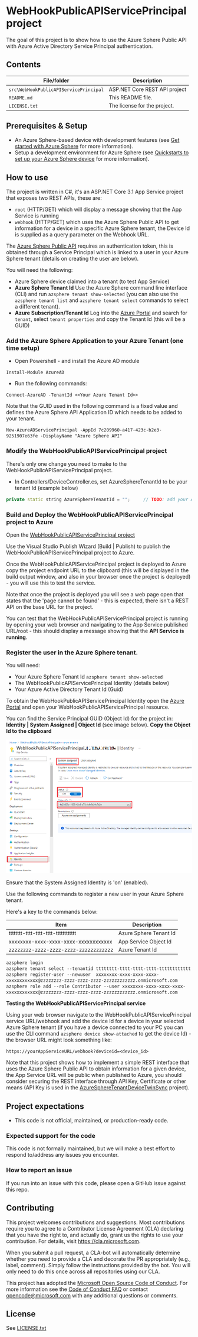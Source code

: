 # WebHookPublicAPIServicePrincipal project

The goal of this project is to show how to use the Azure Sphere Public API with Azure Active Directory Service Principal authentication.

## Contents

| File/folder | Description |
|-------------|-------------|
| `src\WebHookPublicAPIServicePrincipal`       | ASP.NET Core REST API project |
| `README.md` | This README file. |
| `LICENSE.txt`   | The license for the project. |

## Prerequisites & Setup

- An Azure Sphere-based device with development features (see [Get started with Azure Sphere](https://azure.microsoft.com/services/azure-sphere/get-started/) for more information).
- Setup a development environment for Azure Sphere (see [Quickstarts to set up your Azure Sphere device](https://docs.microsoft.com/azure-sphere/install/overview) for more information).


## How to use

The project is written in C#, it's an ASP.NET Core 3.1 App Service project that exposes two REST APIs, these are:

* `root` (HTTP/GET) which will display a message showing that the App Service is running
* `webhook` (HTTP/GET) which uses the Azure Sphere Public API to get information for a device in a specific Azure Sphere tenant, the Device Id is supplied as a query parameter on the Webhook URL.

The [Azure Sphere Public API](https://docs.microsoft.com/rest/api/azure-sphere) requires an authentication token, this is obtained through a Service Principal which is linked to a user in your Azure Sphere tenant (details on creating the user are below).

You will need the following:
* Azure Sphere device claimed into a tenant (to test App Service)
* **Azure Sphere Tenant Id** Use the Azure Sphere command line interface (CLI) and run `azsphere tenant show-selected` (you can also use the `azsphere tenant list` and `azsphere tenant select` commands to select a different tenant).
* **Azure Subscription/Tenant Id** Log into the [Azure Portal](https://portal.azure.com) and search for `tenant`, select `tenant properties` and copy the Tenant Id (this will be a GUID)

### Add the Azure Sphere Application to your Azure Tenant (one time setup)

* Open Powershell - and install the Azure AD module

```dos
Install-Module AzureAD
```

* Run the following commands:

```dos
Connect-AzureAD -TenantId <<Your Azure Tenant Id>>
```
Note that the GUID used in the following command is a fixed value and defines the Azure Sphere API Application ID which needs to be added to your tenant.

```dos
New-AzureADServicePrincipal -AppId 7c209960-a417-423c-b2e3-9251907e63fe -DisplayName "Azure Sphere API"
```

### Modify the WebHookPublicAPIServicePrincipal project

There's only one change you need to make to the WebHookPublicAPIServicePrincipal project.

* In Controllers/DeviceController.cs, set AzureSphereTenantId to be your tenant Id (example below)

```cpp
private static string AzureSphereTenantId = "";     // TODO: add your Azure Sphere Tenant Id (azsphere tenant show-selected)
```

### Build and Deploy the WebHookPublicAPIServicePrincipal project to Azure

Open the [WebHookPublicAPIServicePrincipal project](./WebHookPublicAPIServicePrincipal/WebHookPublicAPIServicePrincipal.sln)

Use the Visual Studio Publish Wizard (Build | Publish) to publish the WebHookPublicAPIServicePrincipal project to Azure. 

Once the WebHookPublicAPIServicePrincipal project is deployed to Azure copy the project endpoint URL to the clipboard (this will be displayed in the build output window, and also in your browser once the project is deployed) - you will use this to test the service.

Note that once the project is deployed you will see a web page open that states that the 'page cannot be found' - this is expected, there isn't a REST API on the base URL for the project.

You can test that the WebHookPublicAPIServicePrincipal project is running by opening your web browser and navigating to the App Service published URL/root - this should display a message showing that the **API Service is running**.

### Register the user in the Azure Sphere tenant.

You will need:

* Your Azure Sphere Tenant Id `azsphere tenant show-selected`
* The WebHookPublicAPIServicePrincipal Identity (details below)
* Your Azure Active Directory Tenant Id (Guid)

To obtain the WebHookPublicAPIServicePrincipal Identity open the [Azure Portal](https://portal.azure.com) and open your WebHookPublicAPIServicePrincipal resource.

You can find the Service Principal GUID (Object Id) for the project in: **Identity | System Assigned | Object Id** (see image below). **Copy the Object Id to the clipboard**

![App Service Identity](assets/identity.png)

Ensure that the System Assigned Identity is 'on' (enabled).

Use the following commands to register a new user in your Azure Sphere tenant.

Here's a key to the commands below:

| Item | Description |
|-------------|-------------|
| tttttttt-tttt-tttt-tttt-tttttttttttt | Azure Sphere Tenant Id |
| xxxxxxxx-xxxx-xxxx-xxxx-xxxxxxxxxxxx | App Service Object Id |
| zzzzzzzz-zzzz-zzzz-zzzz-zzzzzzzzzzzz | Azure Tenant Id |


```dos
azsphere login
azsphere tenant select --tenantid tttttttt-tttt-tttt-tttt-tttttttttttt
azsphere register-user --newuser  xxxxxxxx-xxxx-xxxx-xxxx-xxxxxxxxxxxx@zzzzzzzz-zzzz-zzzz-zzzz-zzzzzzzzzzzz.onmicrosoft.com
azsphere role add --role Contributor --user xxxxxxxx-xxxx-xxxx-xxxx-xxxxxxxxxxxx@zzzzzzzz-zzzz-zzzz-zzzz-zzzzzzzzzzzz.onmicrosoft.com
```

**Testing the WebHookPublicAPIServicePrincipal service**

Using your web browser navigate to the WebHookPublicAPIServicePrincipal service URL/webhook and add the device Id for a device in your selected Azure Sphere tenant (if you have a device connected to your PC you can use the CLI command `azsphere device show-attached` to get the device Id) - the browser URL might look something like:

```
https://yourAppServiceURL/webhook?deviceid=<device_id>
```
Note that this project shows how to implement a simple REST interface that uses the Azure Sphere Public API to obtain information for a given device, the App Service URL will be public when published to Azure, you should consider securing the REST interface through API Key, Certificate or other means (API Key is used in the [AzureSphereTenantDeviceTwinSync](../AzureSphereTenantDeviceTwinSync) project).

## Project expectations

* This code is not official, maintained, or production-ready code.

### Expected support for the code

This code is not formally maintained, but we will make a best effort to respond to/address any issues you encounter.

### How to report an issue

If you run into an issue with this code, please open a GitHub issue against this repo.

## Contributing

This project welcomes contributions and suggestions. Most contributions require you to
agree to a Contributor License Agreement (CLA) declaring that you have the right to,
and actually do, grant us the rights to use your contribution. For details, visit
https://cla.microsoft.com.

When you submit a pull request, a CLA-bot will automatically determine whether you need
to provide a CLA and decorate the PR appropriately (e.g., label, comment). Simply follow the
instructions provided by the bot. You will only need to do this once across all repositories using our CLA.

This project has adopted the [Microsoft Open Source Code of Conduct](https://opensource.microsoft.com/codeofconduct/).
For more information see the [Code of Conduct FAQ](https://opensource.microsoft.com/codeofconduct/faq/)
or contact [opencode@microsoft.com](mailto:opencode@microsoft.com) with any additional questions or comments.

## License

See [LICENSE.txt](./LICENCE.txt)
